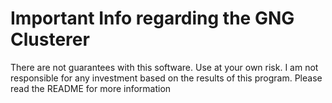 # Important Info regarding the GNG Clusterer #

There are not guarantees with this software. Use at your own risk. I am not responsible for any investment based on the results of this program. Please read the README for more information
